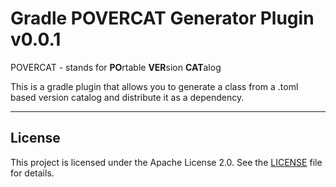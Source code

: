 # Gradle POVERCAT Generator Plugin v0.0.1

POVERCAT - stands for **PO**rtable **VER**sion **CAT**alog

This is a gradle plugin that allows you to generate a class from a .toml based version catalog and distribute it as a dependency.


___
## License

This project is licensed under the Apache License 2.0. See the [LICENSE](./LICENSE) file for details.
